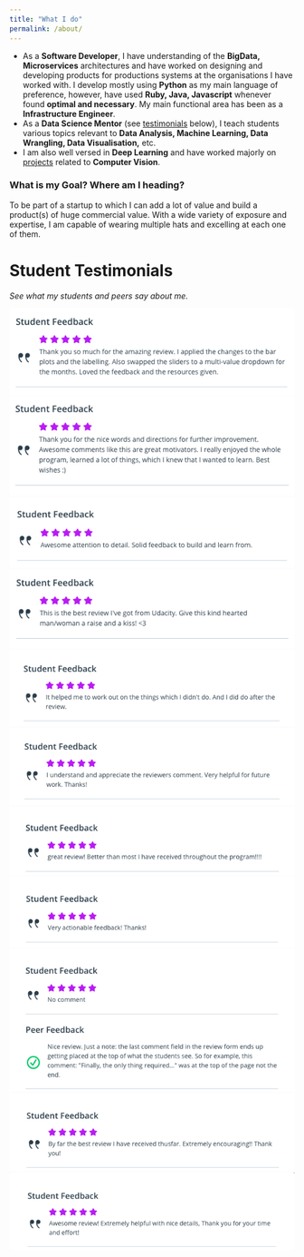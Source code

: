 ```yaml
---
title: "What I do"
permalink: /about/
---
```


- As a <strong>Software Developer</strong>, I have understanding of the <strong>BigData, Microservices</strong> architectures and have worked on designing and developing products for productions systems at the organisations I have worked with. I develop mostly using <strong>Python</strong> as my main language of preference, however, have used <strong>Ruby, Java, Javascript</strong> whenever found <strong>optimal and necessary</strong>. My main functional area has been as a <strong>Infrastructure Engineer</strong>.
- As a <strong>Data Science Mentor</strong> (see [testimonials](#student-testimonials) below), I teach students various topics relevant to <strong>Data Analysis, Machine Learning, Data Wrangling, Data Visualisation,</strong> etc.
- I am also well versed in <strong>Deep Learning</strong> and have worked majorly on [projects](/projects) related to <strong>Computer Vision</strong>.

### What is my Goal? Where am I heading?
To be part of a startup to which I can add a lot of value and build a product(s) of huge commercial value. With a wide variety of exposure and expertise, I am capable of wearing multiple hats and excelling at each one of them.

# Student Testimonials
_See what my students and peers say about me._

![](/assets/images/student_reviews_udacity/1.png)
![](/assets/images/student_reviews_udacity/2.png)
![](/assets/images/student_reviews_udacity/3.png)
![](/assets/images/student_reviews_udacity/4.png)
![](/assets/images/student_reviews_udacity/5.png)
![](/assets/images/student_reviews_udacity/6.png)
![](/assets/images/student_reviews_udacity/7.png)
![](/assets/images/student_reviews_udacity/8.png)
![](/assets/images/student_reviews_udacity/9.png)
![](/assets/images/student_reviews_udacity/10.png)
![](/assets/images/student_reviews_udacity/11.png)
